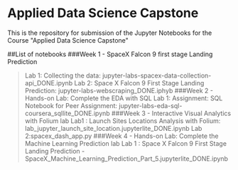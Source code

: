 # Applied Data Science Capstone
This is the repository for submission of the Jupyter Notebooks for the Course  "Applied Data Science Capstone"

##List of notebooks
###Week 1 - SpaceX Falcon 9 first stage Landing Prediction
>Lab 1: Collecting the data: jupyter-labs-spacex-data-collection-api_DONE.ipynb
>Lab 2: Space X Falcon 9 First Stage Landing Prediction: jupyter-labs-webscraping_DONE.iphyb
###Week 2 - Hands-on Lab: Complete the EDA with SQL
>Lab 1: Assignment: SQL Notebook for Peer Assignment: jupyter-labs-eda-sql-coursera_sqllite_DONE.ipynb
###Week 3 - Interactive Visual Analytics with Folium lab
>Lab1 : Launch Sites Locations Analysis with Folium: lab_jupyter_launch_site_location.jupyterlite_DONE.ipynb
>Lab 2:spacex_dash_app.py
###Week 4 - Hands-on Lab: Complete the Machine Learning Prediction lab
>Lab 1 : Space X Falcon 9 First Stage Landing Prediction - SpaceX_Machine_Learning_Prediction_Part_5.jupyterlite_DONE.ipynb
